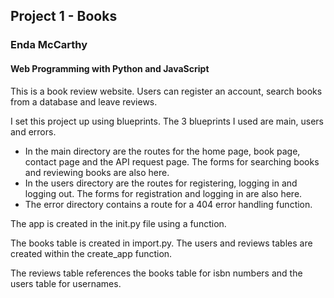 ## Project 1 - Books
### Enda McCarthy
#### Web Programming with Python and JavaScript

This is a book review website. Users can register an account, search books from a database and leave reviews. 

I set this project up using blueprints.
The 3 blueprints I used are main, users and errors.
- In the main directory are the routes for the home page, book page, contact page and the API request page. The forms for searching books and reviewing books are also here.
- In the users directory are the routes for registering, logging in and logging out. The forms for registration and logging in are also here.
- The error directory contains a route for a 404 error handling function.

The app is created in the init.py file using a function.

The books table is created in import.py. The users and reviews tables are created within the create_app function.

The reviews table references the books table for isbn numbers and the users table for usernames.
